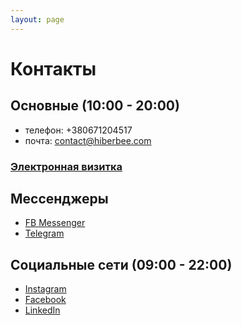 ```yaml
---
layout: page
---
```

# Контакты

## Основные (10:00 - 20:00)
- телефон: +380671204517
- почта: contact@hiberbee.com

### [Электронная визитка](https://hiberbee.com/vcard.vcf)

## Мессенджеры
- [FB Messenger](https://m.me/hiberbee)
- [Telegram](https://t.me/nezquiraj)

## Социальные сети (09:00 - 22:00)
- [Instagram](https://instagram.com/hiberbee)
- [Facebook](https://facebook.com/hiberbee)
- [LinkedIn](https://linkedin.com/in/vladyslavvolkov)

